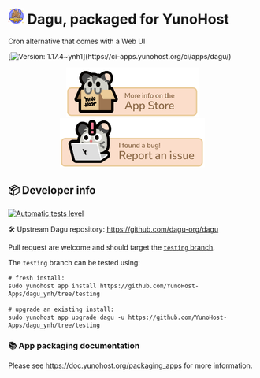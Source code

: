 <!--
N.B.: This README was automatically generated by <https://github.com/YunoHost/apps_tools/blob/main/readme_generator>
It shall NOT be edited by hand.
-->

<h1>
  <img src="https://raw.githubusercontent.com/YunoHost/apps/main/logos/dagu.png" width="32px" alt="Logo of Dagu">
  Dagu, packaged for YunoHost
</h1>

Cron alternative that comes with a Web UI

[![Version: 1.17.4~ynh1](https://img.shields.io/badge/Version-1.17.4~ynh1-rgba(0,150,0,1)?style=for-the-badge)](https://ci-apps.yunohost.org/ci/apps/dagu/)

<div align="center">
<a href="https://apps.yunohost.org/app/dagu"><img height="100px" src="https://github.com/YunoHost/yunohost-artwork/raw/refs/heads/main/badges/neopossum-badges/badge_more_info_on_the_appstore.svg"/></a>
<a href="https://github.com/YunoHost-Apps/dagu_ynh/issues"><img height="100px" src="https://github.com/YunoHost/yunohost-artwork/raw/refs/heads/main/badges/neopossum-badges/badge_report_an_issue.svg"/></a>
</div>

## 📦 Developer info

[![Automatic tests level](https://apps.yunohost.org/badge/cilevel/dagu)](https://ci-apps.yunohost.org/ci/apps/dagu/)

🛠️ Upstream Dagu repository: <https://github.com/dagu-org/dagu>

Pull request are welcome and should target the [`testing` branch](https://github.com/YunoHost-Apps/dagu_ynh/tree/testing).

The `testing` branch can be tested using:
```
# fresh install:
sudo yunohost app install https://github.com/YunoHost-Apps/dagu_ynh/tree/testing

# upgrade an existing install:
sudo yunohost app upgrade dagu -u https://github.com/YunoHost-Apps/dagu_ynh/tree/testing
```

### 📚 App packaging documentation

Please see <https://doc.yunohost.org/packaging_apps> for more information.